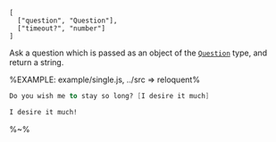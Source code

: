 ```## async askSingle => string
[
  ["question", "Question"],
  ["timeout?", "number"]
]
```

Ask a question which is passed as an object of the [`Question`](#question-type) type, and return a string.

%EXAMPLE: example/single.js, ../src => reloquent%

```fs
Do you wish me to stay so long? [I desire it much]
```

```fs
I desire it much!
```

%~%